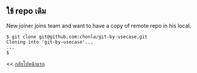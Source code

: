 ## ใช้ repo เดิม

New joiner joins team and want to have a copy of remote repo in his local.

```
$ git clone git@github.com:chonla/git-by-usecase.git
Cloning into 'git-by-usecase'...
...
$
```

<< [กลับไปหน้าแรก](../DOC.md)
